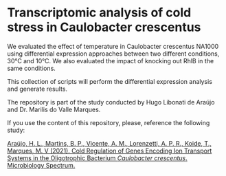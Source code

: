 # Transcriptomic analysis of cold stress in Caulobacter crescentus

We evaluated the effect of temperature in Caulobacter crescentus NA1000 using 
differential expression approaches between two different conditions, 30°C and 
10°C. We also evaluated the impact of knocking out RhlB in the same 
conditions.  

This collection of scripts will perform the differential expression analysis and generate results.  

The repository is part of the study conducted by Hugo Libonati de Araújo and Dr. Marilis do Valle Marques.  

If you use the content of this repository, please, reference the following study:  

<a href="https://doi.org/10.1128/Spectrum.00710-21">Araújo, H. L., Martins, B. P., Vicente, A. M., Lorenzetti, A. P. R., Koide, T., Marques, M. V (2021). Cold Regulation of Genes Encoding Ion Transport Systems in the Oligotrophic Bacterium <i>Caulobacter crescentus</i>. Microbiology Spectrum.</a>
